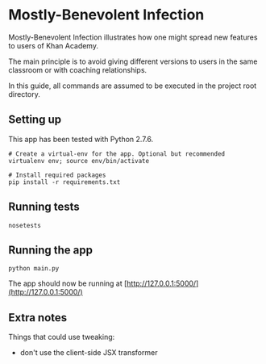 Mostly-Benevolent Infection
===========================

Mostly-Benevolent Infection illustrates how one might spread new features to users of Khan Academy.

The main principle is to avoid giving different versions to users in the same classroom or with coaching relationships.

In this guide, all commands are assumed to be executed in the project root directory. 

Setting up
----------

This app has been tested with Python 2.7.6.

    # Create a virtual-env for the app. Optional but recommended
    virtualenv env; source env/bin/activate
    
    # Install required packages
    pip install -r requirements.txt


Running tests
-------------

    nosetests


Running the app
-------------

    python main.py

The app should now be running at [http://127.0.0.1:5000/](http://127.0.0.1:5000/)


Extra notes
-------------

Things that could use tweaking:

- don't use the client-side JSX transformer